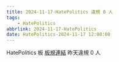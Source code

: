 ```yaml
---
title: 2024-11-17-HatePolitics 違規 0 人
tags:
    - HatePolitics
abbrlink: 2024-11-17-HatePolitics
date: HatePolitics-2024-11-17 12:00:00
---
```

HatePolitics 板 [板規連結](https://www.ptt.cc/bbs/HatePolitics/M.1617115262.A.D60.html)
昨天違規 0 人
